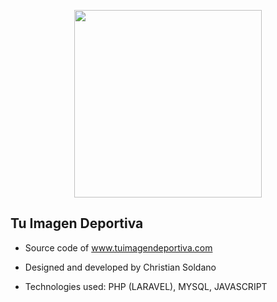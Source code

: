 <p align="center">
<p align="center"><img src="https://www.tuimagendeportiva.com/image/escudo-index.png" width="300" height="300"></p>
</p>

## Tu Imagen Deportiva

- Source code of www.tuimagendeportiva.com 

- Designed and developed by Christian Soldano

- Technologies used: PHP (LARAVEL), MYSQL, JAVASCRIPT
